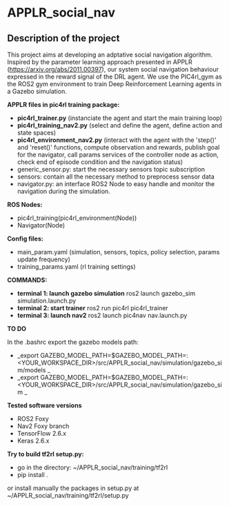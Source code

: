 # APPLR_social_nav

## Description of the project
This project aims at developing an adptative social navigation algorithm. Inspired by the parameter learning approach presented in APPLR (https://arxiv.org/abs/2011.00397), our system social navigation behaviour expressed in the reward signal of the DRL agent. We use the PIC4rl_gym as the ROS2 gym environment to train Deep Reinforcement Learning agents in a Gazebo simulation.

**APPLR files in pic4rl training package:**
- **pic4rl_trainer.py** (instanciate the agent and start the main training loop)
- **pic4rl_training_nav2.py** (select and define the agent, define action and state spaces)
- **pic4rl_environment_nav2.py** (interact with the agent with the 'step()' and 'reset()' functions, compute observation and rewards, publish goal for the navigator, call params services of the controller node as action, check end of episode condition and the navigation status)
- generic_sensor.py: start the necessary sensors topic subscription
- sensors: contain all the necessary method to preprocess sensor data
- navigator.py: an interface ROS2 Node to easy handle and monitor the navigation during the simulation.

**ROS Nodes:**
- pic4rl_training(pic4rl_environment(Node))
- Navigator(Node)

**Config files:**
- main_param.yaml (simulation, sensors, topics, policy selection, params update frequency)
- training_params.yaml (rl training settings)

**COMMANDS:**
- **terminal 1: launch gazebo simulation**
ros2 launch gazebo_sim simulation.launch.py
- **terminal 2: start trainer**
ros2 run pic4rl pic4rl_trainer
- **terminal 3: launch nav2**
ros2 launch pic4nav nav.launch.py 

**TO DO**

In the .bashrc export the gazebo models path:

- _export GAZEBO\_MODEL\_PATH=$GAZEBO\_MODEL\_PATH=:<YOUR_WORKSPACE_DIR>/src/APPLR_social_nav/simulation/gazebo_sim/models _
- _export GAZEBO\_MODEL\_PATH=$GAZEBO\_MODEL\_PATH=:<YOUR_WORKSPACE_DIR>/src/APPLR_social_nav/simulation/gazebo_sim _

**Tested software versions**
- ROS2 Foxy
- Nav2 Foxy branch
- TensorFlow 2.6.x
- Keras 2.6.x

**Try to build tf2rl setup.py:**
- go in the directory: ~/APPLR_social_nav/training/tf2rl
- pip install .

or install manually the packages in setup.py at ~/APPLR_social_nav/training/tf2rl/setup.py

